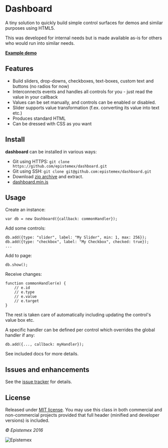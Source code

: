 ﻿﻿Dashboard
=========

A tiny solution to quickly build simple control surfaces for demos and 
similar purposes using HTML5.

This was developed for internal needs but is made available as-is for
others who would run into similar needs.

**[Example demo](http://epistemex.github.io/dashboard/)**


Features
--------

- Build sliders, drop-downs, checkboxes, text-boxes, custom text and buttons (no radios for now)
- Interconnects events and handles all controls for you - just read the value in your callback
- Values can be set manually, and controls can be enabled or disabled.
- Slider supports value transformation (f.ex. converting its value into text etc.)
- Produces standard HTML
- Can be dressed with CSS as you want


Install
-------

**dashboard** can be installed in various ways:

- Git using HTTPS: `git clone https://github.com/epistemex/dashboard.git`
- Git using SSH: `git clone git@github.com:epistemex/dashboard.git`
- Download [zip archive](https://github.com/epistemex/dashboard/archive/master.zip) and extract.
- [dashboard.min.js](https://raw.githubusercontent.com/epistemex/dashboard/master/dashboard.min.js)

	
Usage
-----

Create an instance:

	var db = new Dashboard({callback: commonHandler});
	
Add some controls:

	db.add({type: "slider", label: "My Slider", min: 1, max: 256}); 
	db.add({type: "checkbox", label: "My Checkbox", checked: true}); 
	...
	
Add to page:

	db.show();

Receive changes:

    function commonHandler(e) {
		// e.id
		// e.type
		// e.value
		// e.target
    }

The rest is taken care of automatically including updating the control's
value box etc.

A specific handler can be defined per control which overrides the global 
handler if any:

	db.add({..., callback: myHandler}); 

See included docs for more details.


Issues and enhancements
-----------------------

See the [issue tracker](https://github.com/epistemex/dashboard/issues) for details.


License
-------

Released under [MIT license](http://choosealicense.com/licenses/mit/). You may use this class in both commercial and non-commercial projects provided that full header (minified and developer versions) is included.


*&copy; Epistemex 2016*
 
![Epistemex](http://i.imgur.com/wZSsyt8.png)
